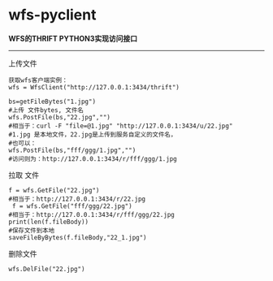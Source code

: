 # wfs-pyclient
**WFS的THRIFT PYTHON3实现访问接口**


------------
上传文件

    获取wfs客户端实例：
	wfs = WfsClient("http://127.0.0.1:3434/thrift")
	
    bs=getFileBytes("1.jpg")
	#上传 文件bytes, 文件名
    wfs.PostFile(bs,"22.jpg","") 
	#相当于：curl -F "file=@1.jpg" "http://127.0.0.1:3434/u/22.jpg"
	#1.jpg 是本地文件，22.jpg是上传到服务自定义的文件名，
	#也可以：
	wfs.PostFile(bs,"fff/ggg/1.jpg","") 
	#访问则为：http://127.0.0.1:3434/r/fff/ggg/1.jpg
	
拉取 文件

    f = wfs.GetFile("22.jpg")
	#相当于：http://127.0.0.1:3434/r/22.jpg
	 f = wfs.GetFile("fff/ggg/22.jpg")
	#相当于：http://127.0.0.1:3434/r/fff/ggg/22.jpg
    print(len(f.fileBody))
	#保存文件到本地
    saveFileByBytes(f.fileBody,"22_1.jpg")

删除文件

    wfs.DelFile("22.jpg")

